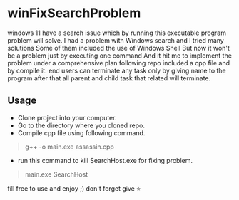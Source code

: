 # winFixSearchProblem
windows 11 have a search issue which by running this executable program problem will solve. I had a problem with Windows search and I tried many solutions Some of them included the use of Windows Shell But now it won't be a problem just by executing one command And it hit me to implement the problem under a comprehensive plan following repo included a cpp file and by compile it. end users can terminate any task only by giving name to the program after that all parent and child task that related will terminate.

## Usage
+ Clone project into your computer.
+ Go to the directory where you cloned repo.
+ Compile cpp file using following command.
> g++ -o main.exe assassin.cpp
+ run this command to kill SearchHost.exe for fixing problem.
> main.exe SearchHost

fill free to use and enjoy ;) don't forget give ⭐
